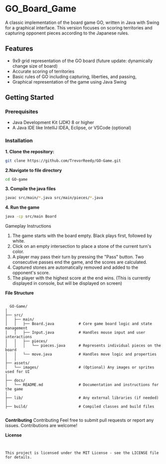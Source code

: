 # GO_Board_Game

A classic implementation of the board game GO, written in Java with Swing for a graphical interface. This version focuses on scoring territories and capturing opponent pieces according to the Japanese rules.

## **Features**

- 9x9 grid representation of the GO board (future update: dynamically change size of board)
- Accurate scoring of territories
- Basic rules of GO including capturing, liberties, and passing, 
- Graphical representation of the game using Java Swing

## **Getting Started**

### **Prerequisites**
- Java Development Kit (JDK) 8 or higher
- A Java IDE like IntelliJ IDEA, Eclipse, or VSCode (optional)

### **Installation**

**1. Clone the repository:**
```bash
git clone https://github.com/TrevorReedy/GO-Game.git
```
**2.Navigate to file directory**
```bash
cd GO-game
```
**3. Compile the java files**
```bash
javac src/main/*.java src/main/pieces/*.java
```

**4. Run the game**
```bash
java -cp src/main Board
```

Gameplay Instructions
1) The game starts with the board empty. Black plays first, followed by white.
2) Click on an empty intersection to place a stone of the current turn's color.
3) A player may pass their turn by pressing the "Pass" button. Two consecutive passes end the game, and the scores are calculated.
4) Captured stones are automatically removed and added to the opponent's score.
5) The player with the highest score at the end wins. (This is currently displayed in console, but will be displayed on screen)


**File Structure**
<pre><code>
  GO-Game/
│
├── src/
│   ├── main/
│   │   ├── Board.java           # Core game board logic and state management
│   │   ├── Input.java           # Handles mouse input and user interactions
│   │   ├── pieces/
│   │   │   └── pieces.java      # Represents individual pieces on the board
│   │   └── move.java            # Handles move logic and properties
│   │
├── assets/
│   └── images/                  # (Optional) Any images or sprites used for UI
│
├── docs/
│   └── README.md                # Documentation and instructions for the game
│
├── lib/                         # Any external libraries (if needed)
│
├── build/                       # Compiled classes and build files

</code></pre>


**Contributing**
Contributing
Feel free to submit pull requests or report any issues. Contributions are welcome!

**License**
<pre><code>

This project is licensed under the MIT License - see the LICENSE file for details.</code></pre><code/>


